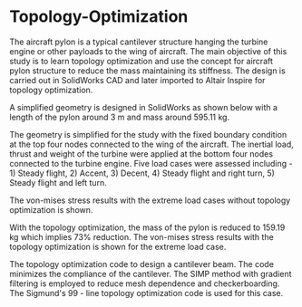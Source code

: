 # Topology-Optimization

The aircraft pylon is a typical cantilever structure hanging the turbine engine or other payloads to the wing of aircraft. The main objective of this study is to learn topology optimization and use the concept for aircraft pylon structure to reduce the mass maintaining its stiffness. The design is carried out in SolidWorks CAD and later imported to Altair Inspire for topology optimization. 

A simplified geometry is designed in SolidWorks as shown below with a length of the pylon around 3 m and mass around 595.11 kg. 

The geometry is simplified for the study with the fixed boundary condition at the top four nodes connected to the wing of the aircraft. The inertial load, thrust and weight of the turbine were applied at the bottom four nodes connected to the turbine engine. Five load cases were assessed including - 1) Steady flight, 2) Accent, 3) Decent, 4) Steady flight and right turn, 5) Steady flight and left turn. 

The von-mises stress results with the extreme load cases without topology optimization is shown. 

With the topology optimization, the mass of the pylon is reduced to 159.19 kg which implies 73% reduction. The von-mises stress results with the topology optimization is shown for the extreme load case. 

The topology optimization code to design a cantilever beam. The code minimizes the compliance of the cantilever.
The SIMP method with gradient filtering is employed to reduce mesh dependence and checkerboarding. 
The Sigmund's 99 - line topology optimization code is used for this case. 
